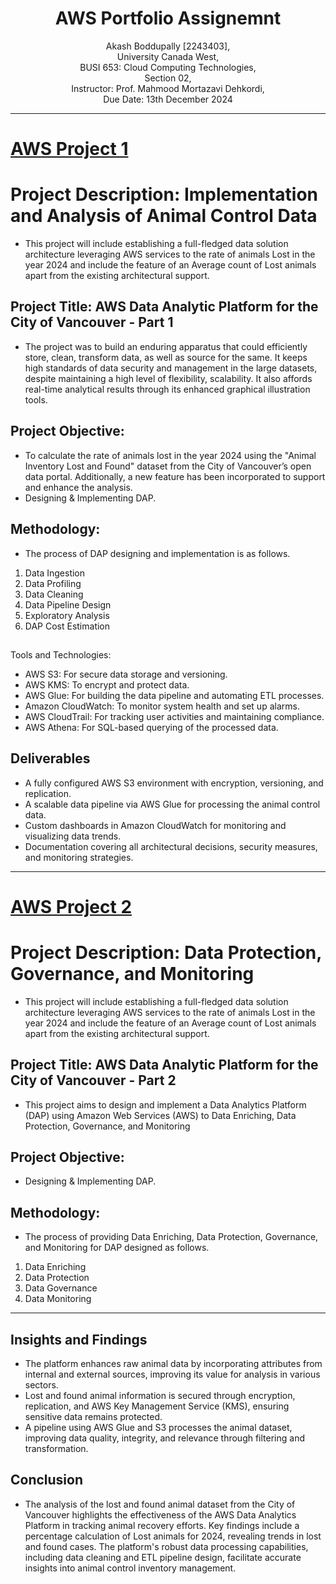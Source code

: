 <h1 align="center">AWS Portfolio Assignemnt</h1>
<p align="center">
Akash Boddupally [2243403], <br>
University Canada West, <br>
BUSI 653: Cloud Computing Technologies, <br>
Section 02, <br>
Instructor: Prof. Mahmood Mortazavi Dehkordi, <br>
Due Date: 13th December 2024 <br>
</p>

___
# [AWS Project 1](https://pkarthik-ops.github.io/AWS-Project-1/)
# Project Description: Implementation and Analysis of Animal Control Data
* This project will include establishing a full-fledged data solution architecture leveraging AWS services to the rate of animals Lost in the year 2024 and include the feature of an Average count of Lost animals apart from the existing architectural support. 
## Project Title: AWS Data Analytic Platform for the City of Vancouver - Part 1
* The project was to build an enduring apparatus that could efficiently store, clean, transform data, as well as source for the same. It keeps high standards of data security and management in the large datasets, despite maintaining a high level of flexibility, scalability. It also affords real-time analytical results through its enhanced graphical illustration tools.
## Project Objective:
* To calculate the rate of animals lost in the year 2024 using the "Animal Inventory  Lost and Found" dataset from the City of Vancouver’s open data portal. Additionally, a new feature has been incorporated to support and enhance the analysis.
* Designing & Implementing DAP.
## Methodology:
* The process of DAP designing and implementation is as follows.
1. Data Ingestion
2. Data Profiling
3. Data Cleaning
4. Data Pipeline Design
5. Exploratory Analysis
6. DAP Cost Estimation
   

## 
Tools and Technologies:
- AWS S3: For secure data storage and versioning.
- AWS KMS: To encrypt and protect data.
- AWS Glue: For building the data pipeline and automating ETL processes.
- Amazon CloudWatch: To monitor system health and set up alarms.
- AWS CloudTrail: For tracking user activities and maintaining compliance.
- AWS Athena: For SQL-based querying of the processed data.


## Deliverables
- A fully configured AWS S3 environment with encryption, versioning, and replication.
- A scalable data pipeline via AWS Glue for processing the animal control data.
- Custom dashboards in Amazon CloudWatch for monitoring and visualizing data trends.
- Documentation covering all architectural decisions, security measures, and monitoring strategies.

___
# [AWS Project 2](https://pkarthik-ops.github.io/AWS-Project-2/)
# Project Description: Data Protection, Governance, and Monitoring
* This project will include establishing a full-fledged data solution architecture leveraging AWS services to the rate of animals Lost in the year 2024 and include the feature of an Average count of Lost animals apart from the existing architectural support.
## Project Title: AWS Data Analytic Platform for the City of Vancouver - Part 2
* This project aims to design and implement a Data Analytics Platform (DAP) using Amazon Web Services (AWS) to Data Enriching, Data Protection, Governance, and Monitoring
## Project Objective:
* Designing & Implementing DAP.
## Methodology:
* The process of providing Data Enriching, Data Protection, Governance, and Monitoring for DAP designed as follows.
1. Data Enriching
2. Data Protection
3. Data Governance
4. Data Monitoring
___
## Insights and Findings
- The platform enhances raw animal data by incorporating attributes from internal and external sources, improving its value for analysis in various sectors.
- Lost and found animal information is secured through encryption, replication, and AWS Key Management Service (KMS), ensuring sensitive data remains protected.
- A pipeline using AWS Glue and S3 processes the animal dataset, improving data quality, integrity, and relevance through filtering and transformation.
## Conclusion
* The analysis of the lost and found animal dataset from the City of Vancouver highlights the effectiveness of the AWS Data Analytics Platform in tracking animal recovery efforts. Key findings include a percentage calculation of Lost animals for 2024, revealing trends in lost and found cases. The platform's robust data processing capabilities, including data cleaning and ETL pipeline design, facilitate accurate insights into animal control inventory management.
